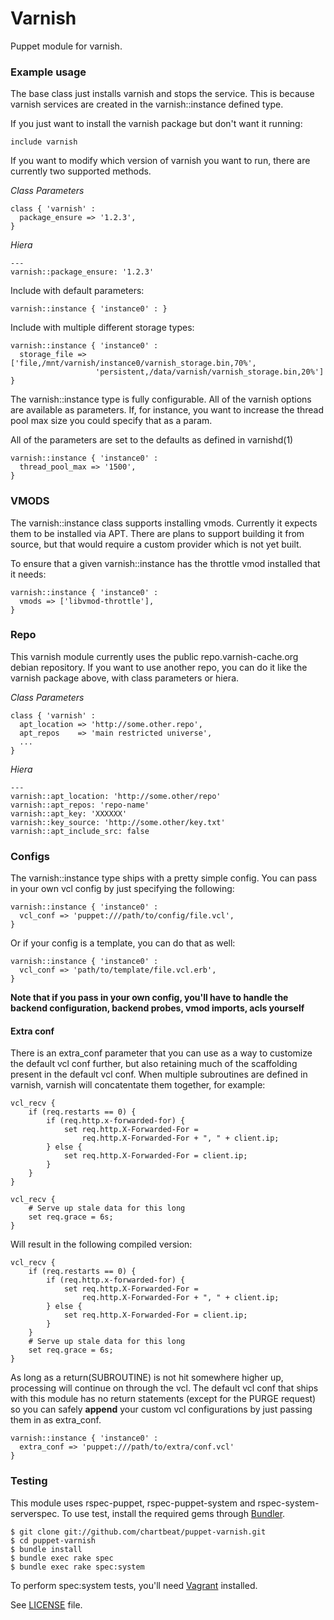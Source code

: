 # Varnish

Puppet module for varnish.

### Example usage

The base class just installs varnish and stops the service. This is because
varnish services are created in the varnish::instance defined type.

If you just want to install the varnish package but don't want it running:
```puppet
include varnish
```

If you want to modify which version of varnish you want to run, there are
currently two supported methods.

*Class Parameters*
```puppet
class { 'varnish' :
  package_ensure => '1.2.3',
}
```

*Hiera*
```
---
varnish::package_ensure: '1.2.3'
```

Include with default parameters:
```puppet
varnish::instance { 'instance0' : }
```

Include with multiple different storage types:
```puppet
varnish::instance { 'instance0' :
  storage_file => ['file,/mnt/varnish/instance0/varnish_storage.bin,70%',
                   'persistent,/data/varnish/varnish_storage.bin,20%']
}
```

The varnish::instance type is fully configurable. All of the varnish
options are available as parameters. If, for instance, you want to
increase the thread pool max size you could specify that as a param.

All of the parameters are set to the defaults as defined in varnishd(1)

```puppet
varnish::instance { 'instance0' :
  thread_pool_max => '1500',
}
```

### VMODS

The varnish::instance class supports installing vmods. Currently it expects
them to be installed via APT. There are plans to support building it from
source, but that would require a custom provider which is not yet built.

To ensure that a given varnish::instance has the throttle vmod installed
that it needs:

```puppet
varnish::instance { 'instance0' :
  vmods => ['libvmod-throttle'],
}
```

### Repo

This varnish module currently uses the public repo.varnish-cache.org debian
repository. If you want to use another repo, you can do it like the varnish
package above, with class parameters or hiera.

*Class Parameters*
```puppet
class { 'varnish' :
  apt_location => 'http://some.other.repo',
  apt_repos    => 'main restricted universe',
  ...
}
```

*Hiera*
```
---
varnish::apt_location: 'http://some.other/repo'
varnish::apt_repos: 'repo-name'
varnish::apt_key: 'XXXXXX'
varnish::key_source: 'http://some.other/key.txt'
varnish::apt_include_src: false
```

### Configs

The varnish::instance type ships with a pretty simple config. You can pass
in your own vcl config by just specifying the following:

```puppet
varnish::instance { 'instance0' :
  vcl_conf => 'puppet:///path/to/config/file.vcl',
}
```

Or if your config is a template, you can do that as well:

```puppet
varnish::instance { 'instance0' :
  vcl_conf => 'path/to/template/file.vcl.erb',
}
```

**Note that if you pass in your own config, you'll have to handle the backend
configuration, backend probes, vmod imports, acls yourself**

#### Extra conf

There is an extra_conf parameter that you can use as a way to customize the
default vcl conf further, but also retaining much of the scaffolding present
in the default vcl conf. When multiple subroutines are defined in varnish,
varnish will concatentate them together, for example:

```
vcl_recv {
    if (req.restarts == 0) {
        if (req.http.x-forwarded-for) {
            set req.http.X-Forwarded-For =
                req.http.X-Forwarded-For + ", " + client.ip;
        } else {
            set req.http.X-Forwarded-For = client.ip;
        }
    }
}

vcl_recv {
    # Serve up stale data for this long
    set req.grace = 6s;
}
```

Will result in the following compiled version:

```
vcl_recv {
    if (req.restarts == 0) {
        if (req.http.x-forwarded-for) {
            set req.http.X-Forwarded-For =
                req.http.X-Forwarded-For + ", " + client.ip;
        } else {
            set req.http.X-Forwarded-For = client.ip;
        }
    }
    # Serve up stale data for this long
    set req.grace = 6s;
}
```

As long as a return(SUBROUTINE) is not hit somewhere higher up, processing
will continue on through the vcl. The default vcl conf that ships with this
module has no return statements (except for the PURGE request) so you can
safely **append** your custom vcl configurations by just passing them in
as extra_conf.

```puppet
varnish::instance { 'instance0' :
  extra_conf => 'puppet:///path/to/extra/conf.vcl'
}
```

### Testing

This module uses rspec-puppet, rspec-puppet-system and rspec-system-serverspec.
To use test, install the required gems through [Bundler](http://bundler.io).

```shell
$ git clone git://github.com/chartbeat/puppet-varnish.git
$ cd puppet-varnish
$ bundle install
$ bundle exec rake spec
$ bundle exec rake spec:system
```

To perform spec:system tests, you'll need [Vagrant](http://vagrantup.com) installed.

See [LICENSE](LICENSE) file.
